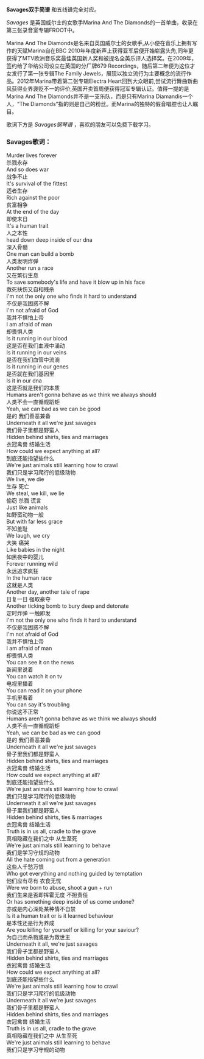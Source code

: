 

**Savages双手简谱** 和五线谱完全对应。

_Savages_ 是英国威尔士的女歌手Marina And The Diamonds的一首单曲，收录在第三张录音室专辑FROOT中。

Marina And The Diamonds是名来自英国威尔士的女歌手,从小便在音乐上拥有写作的天赋Marina自在BBC
2010年年度新声上获得亚军后便开始崭露头角,同年更获得了MTV欧洲音乐奖最佳英国新人奖和被提名全英乐评人选择奖。在2009年，签约给了华纳公司设立在英国的分厂牌679
Recordings，随后第二年便为这位才女发行了第一张专辑The Family
Jewels，展现以独立流行为主要概念的流行作品。2012年Marina带着第二张专辑Electra
Heart回到大众眼前,尝试流行舞曲新曲风获得业界褒贬不一的评价,英国开卖首周便获得冠军专辑认证。值得一提的是Marina And The
Diamonds并不是一支乐队，而是只有Marina Diamandis一个人，“The
Diamonds”指的则是自己的粉丝。而Marina的独特的假音唱腔也让人瞩目。

歌词下方是 _Savages钢琴谱_ ，喜欢的朋友可以免费下载学习。

### Savages歌词：

Murder lives forever  
杀戮永存  
And so does war  
战争不止  
It's survival of the fittest  
适者生存  
Rich against the poor  
贫富相争  
At the end of the day  
即使末日  
It's a human trait  
人之本性  
head down deep inside of our dna  
深入骨髓  
One man can build a bomb  
人类发明炸弹  
Another run a race  
又在繁衍生息  
To save somebody's life and have it blow up in his face  
救死扶伤又自相残杀  
I'm not the only one who finds it hard to understand  
不仅是我困惑不解  
I'm not afraid of God  
我并不惧怕上帝  
I am afraid of man  
却畏惧人类  
Is it running in our blood  
这是否在我们血液中涌动  
Is it running in our veins  
是否在我们血管中流淌  
Is it running in our genes  
是否就在我们基因里  
Is it in our dna  
这是否就是我们的本质  
Humans aren't gonna behave as we think we always should  
人类不会一直循规蹈矩  
Yeah, we can bad as we can be good  
是的 我们善恶兼备  
Underneath it all we're just savages  
我们骨子里都是野蛮人  
Hidden behind shirts, ties and marriages  
衣冠禽兽 结婚生活  
How could we expect anything at all?  
到底还能指望些什么  
We're just animals still learning how to crawl  
我们只是学习爬行的低级动物  
We live, we die  
生存 死亡  
We steal, we kill, we lie  
偷窃 杀戮 谎言  
Just like animals  
如野蛮动物一般  
But with far less grace  
不知羞耻  
We laugh, we cry  
大笑 痛哭  
Like babies in the night  
如黑夜中的婴儿  
Forever running wild  
永远追求疯狂  
In the human race  
这就是人类  
Another day, another tale of rape  
日复一日 强取豪夺  
Another ticking bomb to bury deep and detonate  
定时炸弹 一触即发  
I'm not the only one who finds it hard to understand  
不仅是我困惑不解  
I'm not afraid of God  
我并不惧怕上帝  
I am afraid of man  
却畏惧人类  
You can see it on the news  
新闻里说着  
You can watch it on tv  
电视里播着  
You can read it on your phone  
手机里看着  
You can say it's troubling  
你说这不正常  
Humans aren't gonna behave as we think we always should  
人类不会一直循规蹈矩  
Yeah, we can be bad as we can good  
是的 我们善恶兼备  
Underneath it all we're just savages  
骨子里我们都是野蛮人  
Hidden behind shirts, ties and marriages  
衣冠禽兽 结婚生活  
How could we expect anything at all?  
到底还能指望些什么  
We're just animals still learning how to crawl  
我们只是学习爬行的低级动物  
Underneath it all we're just savages  
骨子里我们都是野蛮人  
Hidden behind shirts, ties & marriages  
衣冠禽兽 结婚生活  
Truth is in us all, cradle to the grave  
真相隐藏在我们之中 从生至死  
We're just animals still learning to behave  
我们是学习守规的动物  
All the hate coming out from a generation  
这些人千愁万恨  
Who got everything and nothing guided by temptation  
他们应有尽有 衣食无忧  
Were we born to abuse, shoot a gun + run  
我们生来是否即挥霍无度 不担责任  
Or has something deep inside of us come undone?  
亦或是内心深处某种情不自禁  
Is it a human trait or is it learned behaviour  
是本性还是行为养成  
Are you killing for yourself or killing for your saviour?  
为自己而杀戮或是为救世主  
Underneath it all, we're just savages  
我们骨子里都是野蛮人  
Hidden behind shirts, ties and marriages  
衣冠禽兽 结婚生活  
How could we expect anything at all?  
到底还能指望些什么  
We're just animals still learning how to crawl  
我们只是学习爬行的低级动物  
Underneath it all we're just savages  
我们骨子里都是野蛮人  
Hidden behind shirts, ties and marriages  
衣冠禽兽 结婚生活  
Truth is in us all, cradle to the grave  
真相隐藏在我们之中 从生至死  
We're just animals still learning to behave  
我们只是学习守规的动物

